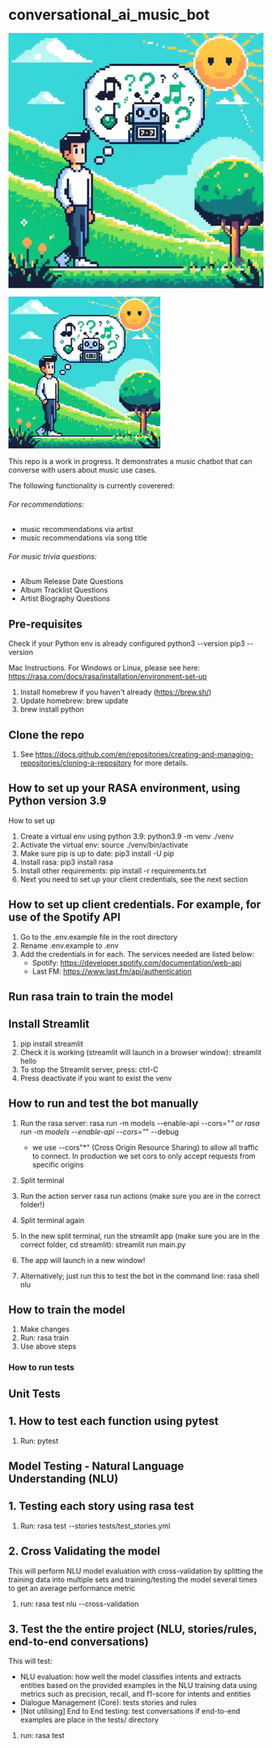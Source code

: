 # conversational_ai_music_bot

![cover_photo.jpg](_09dec6e1-4851-4744-974c-d6fe37895f71.jpg)

<img src="_09dec6e1-4851-4744-974c-d6fe37895f71.jpg" alt="cover_photo.jpg" style="width:300px;">

This repo is a work in progress. It demonstrates a music chatbot that can converse with users about music use cases.

The following functionality is currently coverered:

###### For recommendations:
- music recommendations via artist
- music recommendations via song title

###### For music trivia questions:
- Album Release Date Questions
- Album Tracklist Questions
- Artist Biography Questions

## Pre-requisites
Check if your Python env is already configured
python3 --version
pip3 --version

Mac Instructions. For Windows or Linux, please see here: https://rasa.com/docs/rasa/installation/environment-set-up
1. Install homebrew if you haven't already (https://brew.sh/)
2. Update homebrew: brew update
3. brew install python

## Clone the repo
1. See https://docs.github.com/en/repositories/creating-and-managing-repositories/cloning-a-repository for more details.

## How to set up your RASA environment, using Python version 3.9
How to set up
1. Create a virtual env using python 3.9: python3.9 -m venv ./venv
2. Activate the virtual env: source ./venv/bin/activate
3. Make sure pip is up to date: pip3 install -U pip
4. Install rasa: pip3 install rasa
5. Install other requirements: pip install -r requirements.txt
6. Next you need to set up your client credentials, see the next section

## How to set up client credentials. For example, for use of the Spotify API
1. Go to the .env.example file in the root directory
2. Rename .env.example to .env
3. Add the credentials in for each. The services needed are listed below:
    - Spotify: https://developer.spotify.com/documentation/web-api
    - Last FM: https://www.last.fm/api/authentication


## Run rasa train to train the model

## Install Streamlit
1. pip install streamlit
2. Check it is working (streamlit will launch in a browser window): streamlit hello
3. To stop the Streamlit server, press: ctrl-C
4. Press deactivate if you want to exist the venv

## How to run and test the bot manually
1. Run the rasa server: rasa run -m models --enable-api --cors="*" or rasa run -m models --enable-api --cors="*" --debug
    * we use --cors"*" (Cross Origin Resource Sharing) to allow all traffic to connect. In production we set cors to only accept requests from specific origins
2. Split terminal
3. Run the action server rasa run actions (make sure you are in the correct folder!)
4. Split terminal again
5. In the new split terminal, run the streamlit app (make sure you are in the correct folder, cd streamlit): streamlit run main.py
6. The app will launch in a new window!

7. Alternatively; just run this to test the bot in the command line: rasa shell nlu

## How to train the model
1. Make changes
2. Run: rasa train
3. Use above steps

### How to run tests ###

## Unit Tests ##

## 1. How to test each function using pytest
1. Run: pytest

## Model Testing - Natural Language Understanding (NLU) ##

## 1. Testing each story using rasa test
1. Run: rasa test --stories tests/test_stories.yml


## 2. Cross Validating the model
This will perform NLU model evaluation with cross-validation by splitting the training data into multiple sets and training/testing the model several times to get an average performance metric
1. run: rasa test nlu --cross-validation

## 3. Test the the entire project (NLU, stories/rules, end-to-end conversations)
This will test:
- NLU evaluation: how well the model classifies intents and extracts entities based on the provided examples in the NLU training data using metrics such as precision, recall, and f1-score for intents and entities
- Dialogue Management (Core): tests stories and rules
- [Not utilising] End to End testing: test conversations if end-to-end examples are place in the tests/ directory
1. run: rasa test


